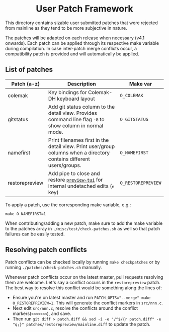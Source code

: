 <h1 align="center">User Patch Framework</h1>

This directory contains sizable user submitted patches that were rejected from mainline as they tend to be more subjective in nature.

The patches will be adapted on each release when necessary (v4.1 onwards). Each patch can be applied through its respective make variable during compilation. In case inter-patch merge conflicts occur, a compatibility patch is provided and will automatically be applied.

## List of patches

| Patch (a-z) | Description | Make var |
| --- | --- | --- |
| colemak | Key bindings for Colemak-DH keyboard layout | `O_COLEMAK` |
| gitstatus | Add git status column to the detail view. Provides command line flag `-G` to show column in normal mode. | `O_GITSTATUS` |
| namefirst | Print filenames first in the detail view. Print user/group columns when a directory contains different users/groups. | `O_NAMEFIRST` |
| restorepreview | Add pipe to close and restore [`preview-tui`](https://github.com/jarun/nnn/blob/master/plugins/preview-tui) for internal undetached edits (<kbd>e</kbd> key)| `O_RESTOREPREVIEW` |

To apply a patch, use the corresponding make variable, e.g.:

    make O_NAMEFIRST=1

When contributing/adding a new patch, make sure to add the make variable to the patches array in `./misc/test/check-patches.sh` as well so that patch failures can be easily tested.

## Resolving patch conflicts

Patch conflicts can be checked locally by running `make checkpatches` or by running `./patches/check-patches.sh` manually.

Whenever patch conflicts occur on the latest master, pull requests resolving them are welcome. Let's say a conflict occurs in the `restorepreview` patch. The best way to resolve this conflict would be something along the lines of:

- Ensure you're on latest master and run `PATCH_OPTS="--merge" make O_RESTOREPREVIEW=1`. This will generate the conflict markers in `src/nnn.c`.
- Next edit `src/nnn.c`, resolve the conflicts around the conflict markers(`<<<<<<<`), and save.
- Then run `git diff > patch.diff && sed -i -e "/^$/{r patch.diff" -e "q;}" patches/restorepreview/mainline.diff` to update the patch.
